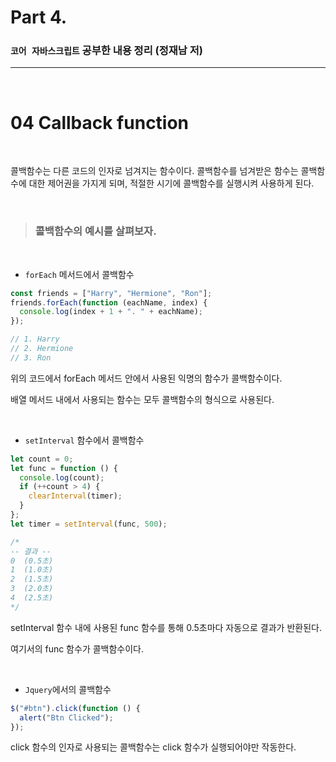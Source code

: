 # Part 4.

### `코어 자바스크립트` 공부한 내용 정리 (정재남 저)

---

<br>

# 04 Callback function

<br>

콜백함수는 다른 코드의 인자로 넘겨지는 함수이다. 콜백함수를 넘겨받은 함수는 콜백함수에 대한 제어권을 가지게 되며, 적절한 시기에 콜백함수를 실행시켜 사용하게 된다.

<br>

> ### 콜백함수의 예시를 살펴보자.

<br>

- `forEach` 메서드에서 콜백함수

```jsx
const friends = ["Harry", "Hermione", "Ron"];
friends.forEach(function (eachName, index) {
  console.log(index + 1 + ". " + eachName);
});

// 1. Harry
// 2. Hermione
// 3. Ron
```

위의 코드에서 forEach 메서드 안에서 사용된 익명의 함수가 콜백함수이다.

배열 메서드 내에서 사용되는 함수는 모두 콜백함수의 형식으로 사용된다.

<br>

- `setInterval` 함수에서 콜백함수

```jsx
let count = 0;
let func = function () {
  console.log(count);
  if (++count > 4) {
    clearInterval(timer);
  }
};
let timer = setInterval(func, 500);

/*
-- 결과 --
0  (0.5초)
1  (1.0초)
2  (1.5초)
3  (2.0초)
4  (2.5초)
*/
```

setInterval 함수 내에 사용된 func 함수를 통해 0.5초마다 자동으로 결과가 반환된다.

여기서의 func 함수가 콜백함수이다.

<br>

- `Jquery`에서의 콜백함수

```jsx
$("#btn").click(function () {
  alert("Btn Clicked");
});
```

click 함수의 인자로 사용되는 콜백함수는 click 함수가 실행되어야만 작동한다.
